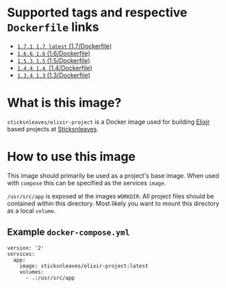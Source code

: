 # Supported tags and respective `Dockerfile` links

* [`1.7.1`, `1.7`, `latest` (1.7/Dockerfile)](https://github.com/sticksnleaves/docker-elixir-project/blob/8eddf0c6925e277d9748276e52e6dfbaa1c966f8/Dockerfile)
* [`1.6.6`, `1.6` (1.6/Dockerfile)](https://github.com/sticksnleaves/docker-elixir-project/blob/8fe681365cc71d868c8458dcdece4afbde66c97e/Dockerfile)
* [`1.5.3`, `1.5` (1.5/Dockerfile)](https://github.com/sticksnleaves/docker-elixir-project/blob/873821310a246daa9463e181db6211cabf04c9f3/Dockerfile)
* [`1.4.4`, `1.4`, (1.4/Dockerfile)](https://github.com/sticksnleaves/docker-elixir-project/blob/01c1fd4941a70f6b996d3232a6a8c7f3ef3b4ad6/Dockerfile)
* [`1.3.4`, `1.3` (1.3/Dockerfile)](https://github.com/sticksnleaves/docker-elixir-project/blob/13e093b5cbc2866a26c2578d94312a08faa60f8a/Dockerfile)

# What is this image?

`sticksnleaves/elixir-project` is a Docker image used for building
[Elixir](http://elixir-lang.org/) based projects at
[Sticksnleaves](http://www.sticksnleaves.com).

# How to use this image

This image should primarily be used as a project's base image. When used with
`compose` this can be specified as the services `image`.

`/usr/src/app` is exposed at the images `WORKDIR`. All project files should
be contained within this directory. Most likely you want to mount this directory
as a local `volume`.

## Example `docker-compose.yml`

```
version: '2'
services:
  app:
    image: sticksnleaves/elixir-project:latest
    volumes:
      - .:/usr/src/app
```
